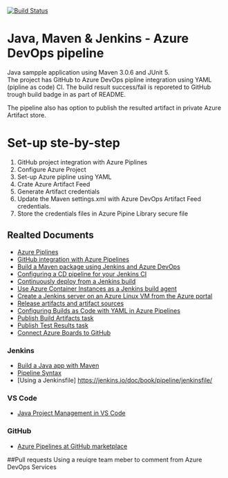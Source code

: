 
[![Build Status](https://xayo.visualstudio.com/Java%20DevOps/_apis/build/status/xayo.javaintw?branchName=master)](https://xayo.visualstudio.com/Java%20DevOps/_build/latest?definitionId=12&branchName=master)

# Java, Maven & Jenkins - Azure DevOps pipeline

Java sampple application using Maven 3.0.6 and JUnit 5.  
The project has GitHub to Azure DevOps pipline integration using YAML (pipline as code) CI. The build result success/fail is reporeted to GitHub trough build badge in as part of README.

The pipeline also has option to publish the resulted artifact in private Azure Artifact store.

# Set-up ste-by-step
1. GitHub project integration with Azure Piplines
2. Configure Azure Project
3. Set-up Azure pipline using YAML
4. Crate Azure Artifact Feed
5. Generate Artifact credentials
6. Update the Maven settings.xml with Azure DevOps Artifact Feed credentials.
7. Store the credentials files in Azure Pipine Library secure file

## Realted Documents
* [Azure Piplines](https://azure.microsoft.com/en-us/services/devops/pipelines/)
* [GitHub integration with Azure Pipelines](https://www.azuredevopslabs.com/labs/vstsextend/github-azurepipelines/)
* [Build a Maven package using Jenkins and Azure DevOps](https://docs.microsoft.com/en-us/azure/devops/java/labs/mavenpmjenkins/?view=azure-devops)
* [Configuring a CD pipeline for your Jenkins CI](https://azuredevopslabs.com/labs/vstsextend/jenkins/)
* [Continuously deploy from a Jenkins build](https://docs.microsoft.com/en-us/azure/devops/pipelines/release/integrate-jenkins-pipelines-cicd?view=azure-devops&tabs=yaml)
* [Use Azure Container Instances as a Jenkins build agent](https://docs.microsoft.com/en-us/azure/container-instances/container-instances-jenkins)
* [Create a Jenkins server on an Azure Linux VM from the Azure portal](https://docs.microsoft.com/en-us/azure/jenkins/install-jenkins-solution-template)
* [Release artifacts and artifact sources](https://docs.microsoft.com/en-us/azure/devops/pipelines/release/artifacts?view=azure-devops#jenkinssource)
* [Configuring Builds as Code with YAML in Azure Pipelines](https://azuredevopslabs.com/labs/azuredevops/yaml/)
* [Publish Build Artifacts task](https://docs.microsoft.com/en-us/azure/devops/pipelines/tasks/utility/publish-build-artifacts?view=azure-devops)
* [Publish Test Results task](https://docs.microsoft.com/en-us/azure/devops/pipelines/tasks/test/publish-test-results?view=azure-devops&tabs=yaml)
* [Connect Azure Boards to GitHub](https://docs.microsoft.com/en-us/azure/devops/boards/github/connect-to-github?view=azure-devops)

### Jenkins
* [Build a Java app with Maven](https://jenkins.io/doc/tutorials/build-a-java-app-with-maven/)
* [Pipeline Syntax](https://jenkins.io/doc/book/pipeline/syntax/#agent)
* [Using a Jenkinsfile] https://jenkins.io/doc/book/pipeline/jenkinsfile/

### VS Code
* [Java Project Management in VS Code](https://code.visualstudio.com/docs/java/java-project#_maven)

### GitHub
* [Azure Pipelines at GitHub marketplace](https://github.com/marketplace/azure-pipelines)

##Pull requests
Using a reuiqre team meber to comment from Azure DevOps Services
